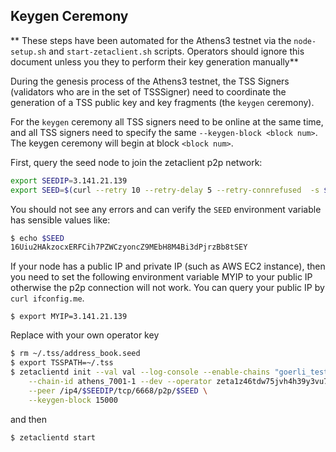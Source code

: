 ## Keygen Ceremony

** These steps have been automated for the Athens3 testnet via the `node-setup.sh` and
`start-zetaclient.sh` scripts.
Operators should ignore this document unless you they to perform their key generation manually**

During the genesis process of the Athens3 testnet,
the TSS Signers (validators who are in the set of TSSSigner)
need to coordinate the generation of a TSS public key and key fragments
(the `keygen` ceremony).

For the `keygen` ceremony all TSS signers need to be online
at the same time, and all TSS signers need to specify the same
`--keygen-block <block num>`. The keygen ceremony will begin
at block `<block num>`.

First, query the seed node to join the zetaclient p2p network:

```bash
export SEEDIP=3.141.21.139
export SEED=$(curl --retry 10 --retry-delay 5 --retry-connrefused  -s $SEEDIP:8123/p2p)
```

You should not see any errors and can verify the `SEED` environment
variable has sensible values like:

```bash
$ echo $SEED
16Uiu2HAkzocxERFCih7PZWCzyoncZ9MEbH8M4Bi3dPjrzBb8tSEY
```

If your node has a public IP and private IP (such as AWS EC2 instance), then you need to
set the following environment variable MYIP to your public IP otherwise the p2p connection
will not work. You can query your public IP by `curl ifconfig.me`.

```
$ export MYIP=3.141.21.139
```

Replace with your own operator key

```bash
$ rm ~/.tss/address_book.seed
$ export TSSPATH=~/.tss
$ zetaclientd init --val val --log-console --enable-chains "goerli_testnet,bsc_testnet" \
    --chain-id athens_7001-1 --dev --operator zeta1z46tdw75jvh4h39y3vu758ctv34rw5z9kmyhgz --log-level 0 \
    --peer /ip4/$SEEDIP/tcp/6668/p2p/$SEED \
    --keygen-block 15000
```

and then

```bash
$ zetaclientd start
```

